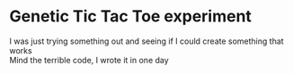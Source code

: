 # Genetic Tic Tac Toe experiment
I was just trying something out and seeing if I could create something that works
<br>
Mind the terrible code, I wrote it in one day
